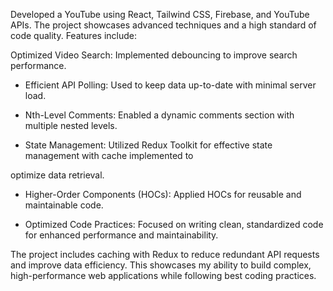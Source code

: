 Developed a YouTube using React, Tailwind CSS, Firebase, and YouTube APIs. The project showcases advanced techniques and a high standard of code quality. Features include:

Optimized Video Search: Implemented debouncing to improve search performance.

- Efficient API Polling: Used to keep data up-to-date with minimal server load.

- Nth-Level Comments: Enabled a dynamic comments section with multiple nested levels.

- State Management: Utilized Redux Toolkit for effective state management with cache implemented to

optimize data retrieval.

- Higher-Order Components (HOCs): Applied HOCs for reusable and maintainable code.

- Optimized Code Practices: Focused on writing clean, standardized code for enhanced performance and maintainability.

The project includes caching with Redux to reduce redundant API requests and improve data efficiency. This showcases my ability to build complex, high-performance web applications while following best coding practices.
